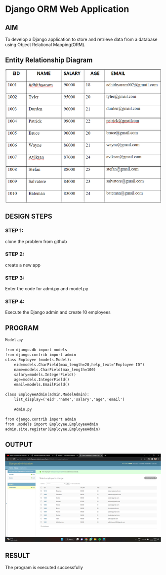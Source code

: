 # Django ORM Web Application

## AIM
To develop a Django application to store and retrieve data from a database using Object Relational Mapping(ORM).

## Entity Relationship Diagram

![Entity Relationship Diagram](./er.png)

## DESIGN STEPS

### STEP 1:
clone the problem from github

### STEP 2:
create a new app

### STEP 3:
Enter the code for admi.py and model.py

### STEP 4:
Execute the Django admin and create 10 employees

## PROGRAM

```
Model.py

from django.db import models
from django.contrib import admin
class Employee (models.Model):
    eid=models.CharField(max_length=20,help_text="Employee ID")
    name=models.CharField(max_length=100)
    salary=models.IntegerField()
    age=models.IntegerField()
    email=models.EmailField()
 
class EmployeeAdmin(admin.ModelAdmin):
    list_display=('eid','name','salary','age','email')

    Admin.py

from django.contrib import admin
from .models import Employee,EmployeeAdmin
admin.site.register(Employee,EmployeeAdmin)

```

## OUTPUT

![OUTPUT](./out.png)


## RESULT

The program is executed successfully